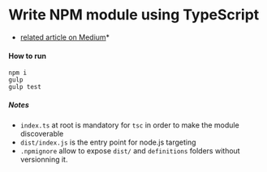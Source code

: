 # Write NPM module using TypeScript

* [related article on Medium](https://medium.com/french-make-beautiful/5-things-to-know-when-writing-a-typescript-npm-module-e9a334efd544)*


#### How to run

```
npm i
gulp
gulp test
```


##### Notes

- `index.ts` at root is mandatory for `tsc` in order to make the module discoverable
- `dist/index.js` is the entry point for node.js targeting
- `.npmignore` allow to expose `dist/` and `definitions` folders without versionning it. 
